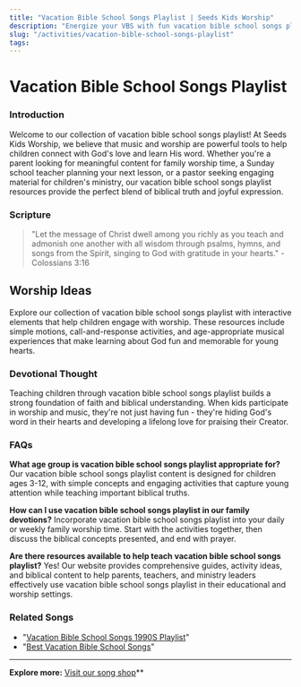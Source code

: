 ```yaml
---
title: "Vacation Bible School Songs Playlist | Seeds Kids Worship"
description: "Energize your VBS with fun vacation bible school songs playlist. Engaging worship music and activities for summer children's ministry."
slug: "/activities/vacation-bible-school-songs-playlist"
tags:
---
```


# Vacation Bible School Songs Playlist

### Introduction

Welcome to our collection of vacation bible school songs playlist! At Seeds Kids Worship, we believe that music and worship are powerful tools to help children connect with God's love and learn His word. Whether you're a parent looking for meaningful content for family worship time, a Sunday school teacher planning your next lesson, or a pastor seeking engaging material for children's ministry, our vacation bible school songs playlist resources provide the perfect blend of biblical truth and joyful expression.

### Scripture

> "Let the message of Christ dwell among you richly as you teach and admonish one another with all wisdom through psalms, hymns, and songs from the Spirit, singing to God with gratitude in your hearts." - Colossians 3:16

## Worship Ideas

Explore our collection of vacation bible school songs playlist with interactive elements that help children engage with worship. These resources include simple motions, call-and-response activities, and age-appropriate musical experiences that make learning about God fun and memorable for young hearts.

### Devotional Thought

Teaching children through vacation bible school songs playlist builds a strong foundation of faith and biblical understanding. When kids participate in worship and music, they're not just having fun - they're hiding God's word in their hearts and developing a lifelong love for praising their Creator.

### FAQs

**What age group is vacation bible school songs playlist appropriate for?**
Our vacation bible school songs playlist content is designed for children ages 3-12, with simple concepts and engaging activities that capture young attention while teaching important biblical truths.

**How can I use vacation bible school songs playlist in our family devotions?**
Incorporate vacation bible school songs playlist into your daily or weekly family worship time. Start with the activities together, then discuss the biblical concepts presented, and end with prayer.

**Are there resources available to help teach vacation bible school songs playlist?**
Yes! Our website provides comprehensive guides, activity ideas, and biblical content to help parents, teachers, and ministry leaders effectively use vacation bible school songs playlist in their educational and worship settings.

### Related Songs

- "[Vacation Bible School Songs 1990S Playlist](/activities/vacation-bible-school-songs-1990s-playlist/)"
- "[Best Vacation Bible School Songs](/activities/best-vacation-bible-school-songs/)"

---

**Explore more:** [Visit our song shop](https://seedskidsworship.com/shop)**

<!-- Schema Markup -->
<script type="application/ld+json">
{
  "@context": "https://schema.org",
  "@type": "MusicRecording",
  "name": "Vacation Bible School Songs Playlist",
  "byArtist": {
    "@type": "MusicGroup",
    "name": "Seeds Kids Worship"
  },
  "isFamilyFriendly": true,
  "url": "https://seedskidsworship.com/activities/vacation-bible-school-songs-playlist/"
}
</script>